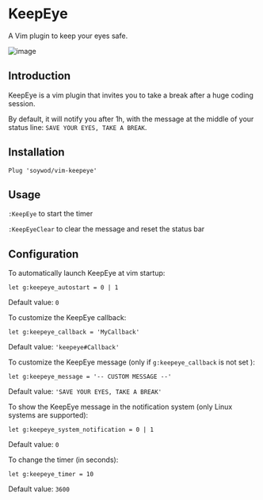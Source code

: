 # KeepEye

A Vim plugin to keep your eyes safe.

![image](https://user-images.githubusercontent.com/10437171/40429072-0ca8f20e-5ea2-11e8-8e19-0a1a0728caf1.png)

## Introduction

KeepEye is a vim plugin that invites you to take a break after a huge coding session.

By default, it will notify you after 1h, with the message at the middle of your status line: `SAVE YOUR EYES, TAKE A BREAK`.

## Installation

```viml
Plug 'soywod/vim-keepeye'
```

## Usage

`:KeepEye` to start the timer

`:KeepEyeClear` to clear the message and reset the status bar

## Configuration

To automatically launch KeepEye at vim startup:

```viml
let g:keepeye_autostart = 0 | 1
```

Default value: `0`

To customize the KeepEye callback:

```viml
let g:keepeye_callback = 'MyCallback'
```

Default value: `'keepeye#Callback'`

To customize the KeepEye message (only if `g:keepeye_callback` is not set ):

```viml
let g:keepeye_message = '-- CUSTOM MESSAGE --'
```

Default value: `'SAVE YOUR EYES, TAKE A BREAK'`

To show the KeepEye message in the notification system (only Linux systems are supported):

```viml
let g:keepeye_system_notification = 0 | 1
```

Default value: `0`

To change the timer (in seconds):

```viml
let g:keepeye_timer = 10
```

Default value: `3600`
